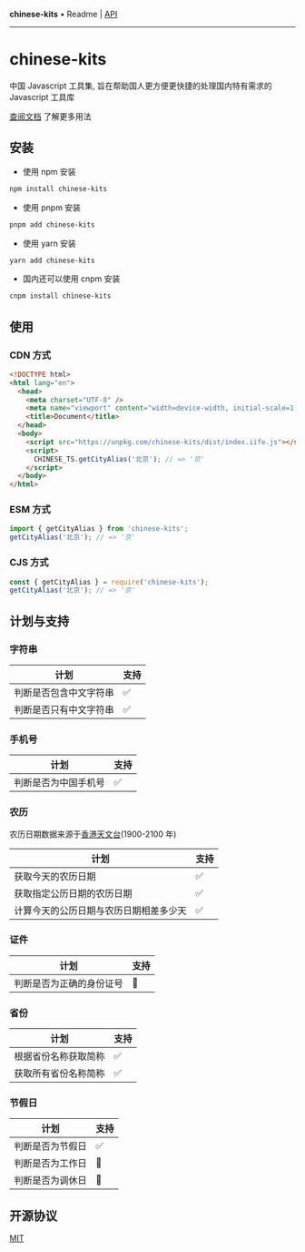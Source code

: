 **chinese-kits** • Readme \| [API](globals.md)

***

# chinese-kits

中国 Javascript 工具集, 旨在帮助国人更方便更快捷的处理国内特有需求的 Javascript 工具库

[查阅文档](https://chinese-ts.hacxy.cn) 了解更多用法

## 安装

- 使用 npm 安装

```bash
npm install chinese-kits
```

- 使用 pnpm 安装

```bash
pnpm add chinese-kits
```

- 使用 yarn 安装

```bash
yarn add chinese-kits
```

- 国内还可以使用 cnpm 安装

```bash
cnpm install chinese-kits
```

## 使用

### CDN 方式

```html
<!DOCTYPE html>
<html lang="en">
  <head>
    <meta charset="UTF-8" />
    <meta name="viewport" content="width=device-width, initial-scale=1.0" />
    <title>Document</title>
  </head>
  <body>
    <script src="https://unpkg.com/chinese-kits/dist/index.iife.js"></script>
    <script>
      CHINESE_TS.getCityAlias('北京'); // => '京'
    </script>
  </body>
</html>
```

### ESM 方式

```js
import { getCityAlias } from 'chinese-kits';
getCityAlias('北京'); // => '京'
```

### CJS 方式

```js
const { getCityAlias } = require('chinese-kits');
getCityAlias('北京'); // => '京'
```

## 计划与支持

### 字符串

| 计划                   | 支持 |
| ---------------------- | ---- |
| 判断是否包含中文字符串 | ✅   |
| 判断是否只有中文字符串 | ✅   |

### 手机号

| 计划                 | 支持 |
| -------------------- | ---- |
| 判断是否为中国手机号 | ✅   |

### 农历

农历日期数据来源于[香港天文台](https://www.hko.gov.hk/tc/gts/time/conversion1_text.htm#)(1900-2100 年)

| 计划                                   | 支持 |
| -------------------------------------- | ---- |
| 获取今天的农历日期                     | ✅   |
| 获取指定公历日期的农历日期             | ✅   |
| 计算今天的公历日期与农历日期相差多少天 | ✅   |

### 证件

| 计划                     | 支持 |
| ------------------------ | ---- |
| 判断是否为正确的身份证号 | 🚧   |

### 省份

| 计划                 | 支持 |
| -------------------- | ---- |
| 根据省份名称获取简称 | ✅   |
| 获取所有省份名称简称 | ✅   |

### 节假日

| 计划             | 支持 |
| ---------------- | ---- |
| 判断是否为节假日 | ✅   |
| 判断是否为工作日 | 🚧   |
| 判断是否为调休日 | 🚧   |

## 开源协议

[MIT](https://github.com/hacxy/chinese-ts/blob/main/LICENSE)
